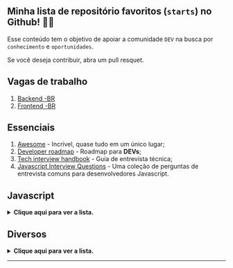 
## Minha lista de repositório favoritos (```starts```) no Github! 🐱‍💻
Esse conteúdo tem o objetivo de apoiar a comunidade ```DEV``` na busca por ```conhecimento``` e ```oportunidades```.

Se você deseja contribuir, abra um pull resquet.
## Vagas de trabalho
1. [Backend -BR](https://github.com/backend-br/vagas)
2. [Frontend -BR](https://github.com/frontendbr/vagas)

## Essenciais
1. [Awesome](https://github.com/sindresorhus/awesome) - Incrível, quase tudo em um único lugar; 
2. [Developer roadmap](https://github.com/kamranahmedse/developer-roadmap) - Roadmap para **DEVs**;
3. [Tech interview handbook](https://github.com/yangshun/tech-interview-handbook) - Guia de entrevista técnica;
4. [Javascript Interview Questions](https://github.com/sudheerj/Javascript-interview-questions) - Uma coleção de perguntas de entrevista comuns para desenvolvedores Javascript.

## Javascript
<details>
  <summary><strong>Clique aqui para ver a lista.</strong></summary>

1. [Javascript30](https://github.com/wesbos/Javascript30) - Um curso gratuito de 30 dias que ensina como construir projetos práticos com Javascript;

2. [ES6 for Humans](https://github.com/metagrover/ES6-for-humans) - Um guia simples e fácil de entender para as novas funcionalidades do ECMAScript 5 (ES6);

3. [Modern JS Cheatsheet](https://github.com/mbeaudru/modern-js-cheatsheet) - Um guia rápido de referência para as novas funcionalidades do Javascript;

4. [Javascript Algorithms](https://github.com/trekhleb/Javascript-algorithms) - Um conjunto de algoritmos e estruturas de dados escritos em Javascript;

5. [The Algorithms - Javascript](https://github.com/TheAlgorithms/Javascript) - Uma coleção de algoritmos e estruturas de dados populares implementados em Javascript;

6. [Computer Science in Javascript](https://github.com/benoitvallon/computer-science-in-Javascript) - Um repositório que ensina os fundamentos da ciência da computação usando Javascript;

7. [33 JS Concepts](https://github.com/leonardomso/33-js-concepts) - Uma lista de conceitos avançados em Javascript que todos os desenvolvedores devem conhecer;

8. [Functional Light JS](https://github.com/getify/Functional-Light-JS) - Um livro gratuito que ensina programação funcional em Javascript de forma leve e acessível;

9. [Mostly Adequate Guide](https://github.com/MostlyAdequate/mostly-adequate-guide) - Um livro gratuito que ensina programação funcional com Javascript de forma divertida e engraçada;

10. [Clean Code Javascript](https://github.com/ryanmcdermott/clean-code-Javascript) - Um conjunto de regras e boas práticas para escrever código limpo e legível em Javascript;

11. [JS the Right Way](https://github.com/braziljs/js-the-right-way) - Um guia de boas práticas para desenvolvimento Javascript;

12. [Eloquente Javascript PT-BR](https://github.com/braziljs/eloquente-Javascript) - Um livro gratuito que ensina Javascript de forma clara e concisa em ***PORTUGUÊS***;

13. [Eloquent Javascript ENG](https://github.com/marijnh/Eloquent-Javascript) - Um livro gratuito que ensina Javascript de forma clara e concisa;

14. [You Don't Know JS](https://github.com/getify/You-Dont-Know-JS) - Uma série de livros gratuitos que ajudam a entender melhor o Javascript e seus conceitos avançados;

15. [Airbnb Javascript](https://github.com/airbnb/Javascript) - Um conjunto de regras e convenções de estilo de codificação recomendadas pela Airbnb para Javascript;

16. [Awesome Javascript Projects](https://github.com/Vishal-raj-1/Awesome-Javascript-Projects) - Uma coleção de projetos incríveis desenvolvidos com Javascript;

17. [Project Guidelines](https://github.com/elsewhencode/project-guidelines) - Um conjunto de diretrizes e boas práticas para organizar e gerenciar projetos de desenvolvimento de software;

18. [Design Patterns for Humans](https://github.com/kamranahmedse/design-patterns-for-humans) - Um guia para entender os padrões de projeto de software de forma simples e fácil;

19. [Webcomponents the Right Way](https://github.com/mateusortiz/webcomponents-the-right-way) - Um guia para construir componentes web reutilizáveis e escaláveis;

20. [ES6 Features](https://github.com/lukehoban/es6features) - Um guia detalhado das novas funcionalidades do ECMAScript 6 (ES6);

21. [Awesome Javascript](https://github.com/sorrycc/awesome-Javascript) - Uma coleção de recursos, bibliotecas e frameworks Javascript populares;

22. [In Javascript We Trust](https://github.com/yeungon/In-Javascript-we-trust) - Um guia para aprender e entender Javascript;

23. [Eslint config trybe](https://github.com/betrybe/eslint-config-trybe) - Configuração do ESLint com as regras da Trybe.

</details>

## Diversos
<details>
  <summary><strong>Clique aqui para ver a lista.</strong></summary>

1. [Build your own x](https://github.com/codecrafters-io/build-your-own-x) - Construa projetos nas mais diversas tecnologias;

2. [Every programmer should know](https://github.com/mtdvio/every-programmer-should-know) - Tudo o que um Dev deveria saber.

3. [The art of command line](https://github.com/jlevy/the-art-of-command-line) - A arte da linha de comando;

4. [How web works](https://github.com/vasanthk/how-web-works) - Como a web funciona;

5. [Naming cheatsheet](https://github.com/kettanaito/naming-cheatsheet) - Guia de nomenclatura para variáveis, funções e etc;

6. [Badges](https://github.com/alexandresanlim/Badges4-README.md-Profile) - Adicionando "ícones" ao seu perfil do GitHub;

7. [Github readme stats](https://github.com/anuraghazra/github-readme-stats) - Estatísticas para seu perfil do Github;

8. [emoji-cheat-sheet](https://github.com/ikatyang/emoji-cheat-sheet) - Guia de emojis;

9. [App ideas](https://github.com/florinpop17/app-ideas) - Ideias para criar seus aplicativos/projetos;

10. [30 seconds of code](https://github.com/30-seconds/30-seconds-of-code) - Trechos curtos de código Javascript para todas as suas necessidades de desenvolvimento;
</details>

----
